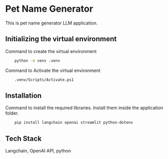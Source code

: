 
# Pet Name Generator

This is pet name generator LLM application.


## Initializing the virtual environment

Command to create the virtual environment

```bash
    python -m venv .venv
```
Command to Activate the virtual environment

```bash
    .venv/Scripts/Activate.ps1
```
## Installation

Command to install the required libraries. Install them inside the application  folder.

```bash
    pip install langchain openai streamlit python-dotenv
```
    
## Tech Stack

Langchain, OpenAI API, python


